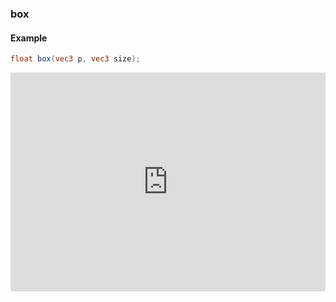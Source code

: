 ### box
#### Example
```glsl
float box(vec3 p, vec3 size);
```

<iframe width="100%" height="350px" src="http://localhost:3000/sculpture/-LM-LkFiHWJrolzNlpFF?example=true&embed=true" frameborder="0"></iframe>